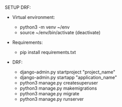 SETUP DRF:

  * Virtual environment: 
      - python3 -m venv ~/env
      - source ~/env/bin/activate (deactivate)
  
  * Requirements:
      - pip install requirements.txt
  
  * DRF:
      - django-admin.py startproject "project_name"
      - django-admin.py startapp "application_name"
      - python3 manage.py createsuperuser
      - python3 manage.py makemigrations
      - python3 manage.py migrate
      - python3 manage.py runserver
